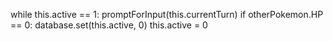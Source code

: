 while this.active == 1:
    promptForInput(this.currentTurn)
    if otherPokemon.HP == 0:
        database.set(this.active, 0)
        this.active = 0
